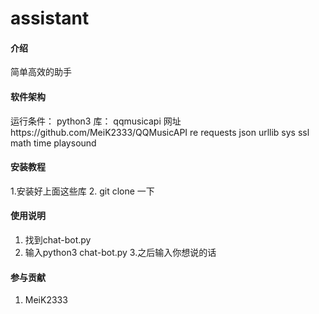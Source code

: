 # assistant

#### 介绍
简单高效的助手

#### 软件架构
运行条件：
python3
库：
qqmusicapi 网址https://github.com/MeiK2333/QQMusicAPI
re
requests
json
urllib
sys
ssl
math
time
playsound

#### 安装教程
1.安装好上面这些库
2. git clone 一下

#### 使用说明

1. 找到chat-bot.py
2. 输入python3 chat-bot.py
3.之后输入你想说的话

#### 参与贡献

1. MeiK2333

